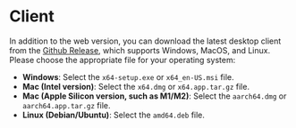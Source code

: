 # Client

In addition to the web version, you can download the latest desktop client from the [Github Release](https://github.com/rockbenben/img-prompt/releases/latest), which supports Windows, MacOS, and Linux. Please choose the appropriate file for your operating system:

- **Windows**: Select the `x64-setup.exe` or `x64_en-US.msi` file.
- **Mac (Intel version)**: Select the `x64.dmg` or `x64.app.tar.gz` file.
- **Mac (Apple Silicon version, such as M1/M2)**: Select the `aarch64.dmg` or `aarch64.app.tar.gz` file.
- **Linux (Debian/Ubuntu)**: Select the `amd64.deb` file.

